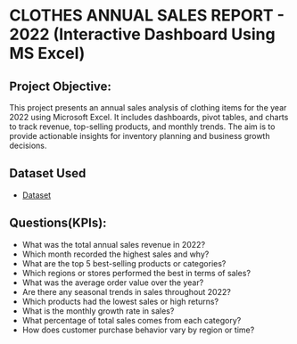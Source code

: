 # CLOTHES ANNUAL SALES REPORT - 2022 (Interactive Dashboard Using MS Excel)

## Project Objective:
This project presents an annual sales analysis of clothing items for the year 2022 using Microsoft Excel.
It includes dashboards, pivot tables, and charts to track revenue, top-selling products, and monthly trends.
The aim is to provide actionable insights for inventory planning and business growth decisions.

## Dataset Used
- <a href="https://github.com/SHREYAK124/Data-Analysis-Dashboard/blob/main/cloth%20sales%20dashboard.xlsx">Dataset<a/>

## Questions(KPIs):
- What was the total annual sales revenue in 2022?
- Which month recorded the highest sales and why?
- What are the top 5 best-selling products or categories?
- Which regions or stores performed the best in terms of sales?
- What was the average order value over the year?
- Are there any seasonal trends in sales throughout 2022?
- Which products had the lowest sales or high returns?
- What is the monthly growth rate in sales?
- What percentage of total sales comes from each category?
- How does customer purchase behavior vary by region or time?
